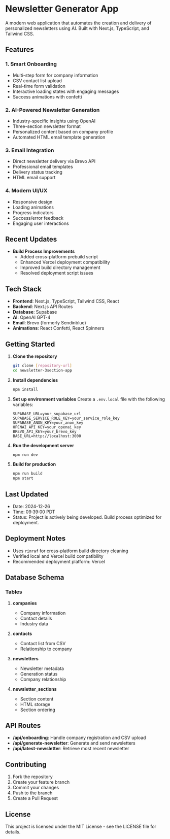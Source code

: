 # Newsletter Generator App

A modern web application that automates the creation and delivery of personalized newsletters using AI. Built with Next.js, TypeScript, and Tailwind CSS.

## Features

### 1. Smart Onboarding
- Multi-step form for company information
- CSV contact list upload
- Real-time form validation
- Interactive loading states with engaging messages
- Success animations with confetti

### 2. AI-Powered Newsletter Generation
- Industry-specific insights using OpenAI
- Three-section newsletter format
- Personalized content based on company profile
- Automated HTML email template generation

### 3. Email Integration
- Direct newsletter delivery via Brevo API
- Professional email templates
- Delivery status tracking
- HTML email support

### 4. Modern UI/UX
- Responsive design
- Loading animations
- Progress indicators
- Success/error feedback
- Engaging user interactions

## Recent Updates
- **Build Process Improvements**
  - Added cross-platform prebuild script
  - Enhanced Vercel deployment compatibility
  - Improved build directory management
  - Resolved deployment script issues

## Tech Stack

- **Frontend**: Next.js, TypeScript, Tailwind CSS, React
- **Backend**: Next.js API Routes
- **Database**: Supabase
- **AI**: OpenAI GPT-4
- **Email**: Brevo (formerly Sendinblue)
- **Animations**: React Confetti, React Spinners

## Getting Started

1. **Clone the repository**
   ```bash
   git clone [repository-url]
   cd newsletter-3section-app
   ```

2. **Install dependencies**
   ```bash
   npm install
   ```

3. **Set up environment variables**
   Create a `.env.local` file with the following variables:
   ```
   SUPABASE_URL=your_supabase_url
   SUPABASE_SERVICE_ROLE_KEY=your_service_role_key
   SUPABASE_ANON_KEY=your_anon_key
   OPENAI_API_KEY=your_openai_key
   BREVO_API_KEY=your_brevo_key
   BASE_URL=http://localhost:3000
   ```

4. **Run the development server**
   ```bash
   npm run dev
   ```

5. **Build for production**
   ```bash
   npm run build
   npm start
   ```

## Last Updated
- Date: 2024-12-26
- Time: 09:39:00 PDT
- Status: Project is actively being developed. Build process optimized for deployment.

## Deployment Notes
- Uses `rimraf` for cross-platform build directory cleaning
- Verified local and Vercel build compatibility
- Recommended deployment platform: Vercel

## Database Schema

### Tables
1. **companies**
   - Company information
   - Contact details
   - Industry data

2. **contacts**
   - Contact list from CSV
   - Relationship to company

3. **newsletters**
   - Newsletter metadata
   - Generation status
   - Company relationship

4. **newsletter_sections**
   - Section content
   - HTML storage
   - Section ordering

## API Routes

- **/api/onboarding**: Handle company registration and CSV upload
- **/api/generate-newsletter**: Generate and send newsletters
- **/api/latest-newsletter**: Retrieve most recent newsletter

## Contributing

1. Fork the repository
2. Create your feature branch
3. Commit your changes
4. Push to the branch
5. Create a Pull Request

## License

This project is licensed under the MIT License - see the LICENSE file for details.
